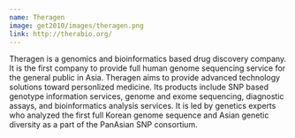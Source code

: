 ```yaml
---
name: Theragen
image: get2010/images/theragen.png
link: http://therabio.org/
---
```


Theragen is a genomics and bioinformatics based drug discovery company. It is the first company to provide full human genome sequencing service for the general public in Asia. Theragen aims to provide advanced technology solutions toward personlized medicine. Its products include SNP based genotype information services, genome and exome sequencing, diagnostic assays, and bioinformatics analysis services. It is led by genetics experts who analyzed the first full Korean genome sequence and Asian genetic diversity as a part of the PanAsian SNP consortium.
